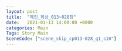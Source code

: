 ```yaml
---
layout: post
title:  "메인_회상_013~028장"
date:   2021-01-13 14:00:00 +0000
categories: Main
Tags: Story Main
SceneCode: ["scene_skip_cp013-028_q1_s10"]
---
```


